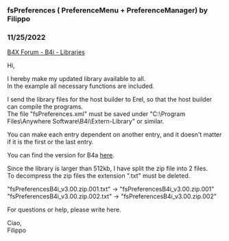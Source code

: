### fsPreferences ( PreferenceMenu + PreferenceManager) by Filippo
### 11/25/2022
[B4X Forum - B4i - Libraries](https://www.b4x.com/android/forum/threads/144398/)

Hi,  
  
I hereby make my updated library available to all.  
In the example all necessary functions are included.  
  
I send the library files for the host builder to Erel, so that the host builder can compile the programs.  
The file "fsPreferences.xml" must be saved under "C:\Program Files\Anywhere Software\B4i\Extern-Library" or similar.  
  
You can make each entry dependent on another entry, and it doesn't matter if it is the first or the last entry.  
  
You can find the version for B4a [here](https://www.b4x.com/android/forum/threads/fspreferences-preferencemenu-preferencemanager.144397/).  
  
Since the library is larger than 512kb, I have split the zip file into 2 files.  
To decompress the zip files the extension ".txt" must be deleted.  
  
"fsPreferencesB4i\_v3.00.zip.001.txt" -> "fsPreferencesB4i\_v3.00.zip.001"  
"fsPreferencesB4i\_v3.00.zip.002.txt" -> "fsPreferencesB4i\_v3.00.zip.002"  
  
For questions or help, please write here.  
  
Ciao,  
Filippo